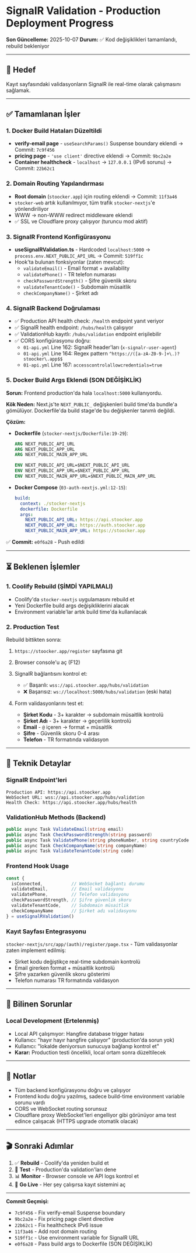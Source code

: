# SignalR Validation - Production Deployment Progress

**Son Güncelleme:** 2025-10-07
**Durum:** ✅ Kod değişiklikleri tamamlandı, rebuild bekleniyor

---

## 🎯 Hedef
Kayıt sayfasındaki validasyonların SignalR ile real-time olarak çalışmasını sağlamak.

---

## ✅ Tamamlanan İşler

### 1. Docker Build Hataları Düzeltildi
- **verify-email page** - `useSearchParams()` Suspense boundary eklendi → Commit: `7c9f456`
- **pricing page** - `'use client'` directive eklendi → Commit: `9bc2a2e`
- **Container healthcheck** - `localhost` → `127.0.0.1` (IPv6 sorunu) → Commit: `22b62c1`

### 2. Domain Routing Yapılandırması
- **Root domain** (`stoocker.app`) için routing eklendi → Commit: `11f3a46`
- `stocker-web` artık kullanılmıyor, tüm trafik `stocker-nextjs`'e yönlendiriliyor
- WWW → non-WWW redirect middleware eklendi
- ✅ SSL ve Cloudflare proxy çalışıyor (turuncu mod aktif)

### 3. SignalR Frontend Konfigürasyonu
- **useSignalRValidation.ts** - Hardcoded `localhost:5000` → `process.env.NEXT_PUBLIC_API_URL` → Commit: `519ff1c`
- Hook'ta bulunan fonksiyonlar (zaten mevcut):
  - `validateEmail()` - Email format + availability
  - `validatePhone()` - TR telefon numarası
  - `checkPasswordStrength()` - Şifre güvenlik skoru
  - `validateTenantCode()` - Subdomain müsaitlik
  - `checkCompanyName()` - Şirket adı

### 4. SignalR Backend Doğrulaması
- ✅ Production API health check: `/health` endpoint yanıt veriyor
- ✅ SignalR health endpoint: `/hubs/health` çalışıyor
- ✅ ValidationHub kayıtlı: `/hubs/validation` endpoint erişilebilir
- ✅ CORS konfigürasyonu doğru:
  - `01-api.yml` Line 162: SignalR header'ları (`x-signalr-user-agent`)
  - `01-api.yml` Line 164: Regex pattern `^https://([a-zA-Z0-9-]+\.)?stoocker\.app$$`
  - `01-api.yml` Line 167: `accesscontrolallowcredentials=true`

### 5. Docker Build Args Eklendi (SON DEĞİŞİKLİK)
**Sorun:** Frontend production'da hala `localhost:5000` kullanıyordu.

**Kök Neden:** Next.js'te `NEXT_PUBLIC_` değişkenleri build time'da bundle'a gömülüyor. Dockerfile'da build stage'de bu değişkenler tanımlı değildi.

**Çözüm:**
- **Dockerfile** (`stocker-nextjs/Dockerfile:19-29`):
  ```dockerfile
  ARG NEXT_PUBLIC_API_URL
  ARG NEXT_PUBLIC_APP_URL
  ARG NEXT_PUBLIC_MAIN_APP_URL

  ENV NEXT_PUBLIC_API_URL=$NEXT_PUBLIC_API_URL
  ENV NEXT_PUBLIC_APP_URL=$NEXT_PUBLIC_APP_URL
  ENV NEXT_PUBLIC_MAIN_APP_URL=$NEXT_PUBLIC_MAIN_APP_URL
  ```

- **Docker Compose** (`03-auth-nextjs.yml:12-15`):
  ```yaml
  build:
    context: ./stocker-nextjs
    dockerfile: Dockerfile
    args:
      NEXT_PUBLIC_API_URL: https://api.stoocker.app
      NEXT_PUBLIC_APP_URL: https://auth.stoocker.app
      NEXT_PUBLIC_MAIN_APP_URL: https://stoocker.app
  ```

✅ **Commit:** `e0f6a28` - Push edildi

---

## ⏳ Beklenen İşlemler

### 1. Coolify Rebuild (ŞİMDİ YAPILMALI)
- Coolify'da `stocker-nextjs` uygulamasını rebuild et
- Yeni Dockerfile build args değişikliklerini alacak
- Environment variable'lar artık build time'da kullanılacak

### 2. Production Test
Rebuild bittikten sonra:
1. `https://stoocker.app/register` sayfasına git
2. Browser console'u aç (F12)
3. SignalR bağlantısını kontrol et:
   - ✅ Başarılı: `wss://api.stoocker.app/hubs/validation`
   - ❌ Başarısız: `ws://localhost:5000/hubs/validation` (eski hata)

4. Form validasyonlarını test et:
   - **Şirket Kodu** - 3+ karakter → subdomain müsaitlik kontrolü
   - **Şirket Adı** - 3+ karakter → geçerlilik kontrolü
   - **Email** - `@` içeren → format + müsaitlik
   - **Şifre** - Güvenlik skoru 0-4 arası
   - **Telefon** - TR formatında validasyon

---

## 🔧 Teknik Detaylar

### SignalR Endpoint'leri
```
Production API: https://api.stoocker.app
WebSocket URL: wss://api.stoocker.app/hubs/validation
Health Check: https://api.stoocker.app/hubs/health
```

### ValidationHub Methods (Backend)
```csharp
public async Task ValidateEmail(string email)
public async Task CheckPasswordStrength(string password)
public async Task ValidatePhone(string phoneNumber, string countryCode = "TR")
public async Task CheckCompanyName(string companyName)
public async Task ValidateTenantCode(string code)
```

### Frontend Hook Usage
```typescript
const {
  isConnected,           // WebSocket bağlantı durumu
  validateEmail,         // Email validasyonu
  validatePhone,         // Telefon validasyonu
  checkPasswordStrength, // Şifre güvenlik skoru
  validateTenantCode,    // Subdomain müsaitlik
  checkCompanyName       // Şirket adı validasyonu
} = useSignalRValidation()
```

### Kayıt Sayfası Entegrasyonu
`stocker-nextjs/src/app/(auth)/register/page.tsx` - Tüm validasyonlar zaten implement edilmiş:
- Şirket kodu değiştikçe real-time subdomain kontrolü
- Email girerken format + müsaitlik kontrolü
- Şifre yazarken güvenlik skoru gösterimi
- Telefon numarası TR formatında validasyon

---

## 🐛 Bilinen Sorunlar

### Local Development (Ertelenmiş)
- Local API çalışmıyor: Hangfire database trigger hatası
- Kullanıcı: "hayır hayır hangfire çalışıyor" (production'da sorun yok)
- Kullanıcı: "lokalde deniyorsun sunucuya bağlanıp kontrol et"
- **Karar:** Production testi öncelikli, local ortam sonra düzeltilecek

---

## 📝 Notlar

- Tüm backend konfigürasyonu doğru ve çalışıyor
- Frontend kodu doğru yazılmış, sadece build-time environment variable sorunu vardı
- CORS ve WebSocket routing sorunsuz
- Cloudflare proxy WebSocket'leri engelliyor gibi görünüyor ama test edince çalışacak (HTTPS upgrade otomatik olacak)

---

## 🎬 Sonraki Adımlar

1. ✅ **Rebuild** - Coolify'da yeniden build et
2. 🧪 **Test** - Production'da validation'ları dene
3. 📊 **Monitor** - Browser console ve API logs kontrol et
4. 🚀 **Go Live** - Her şey çalışırsa kayıt sistemini aç

---

**Commit Geçmişi:**
- `7c9f456` - Fix verify-email Suspense boundary
- `9bc2a2e` - Fix pricing page client directive
- `22b62c1` - Fix healthcheck IPv6 issue
- `11f3a46` - Add root domain routing
- `519ff1c` - Use environment variable for SignalR URL
- `e0f6a28` - Pass build args to Dockerfile (SON DEĞİŞİKLİK)
